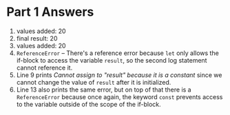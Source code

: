 # Part 1 Answers

1. values added:    20
2. final result:    20
3. values added:    20
4. `ReferenceError` – There's a reference error because `let` only allows the if-block to access the variable `result`, so the second log statement cannot reference it.
5. Line 9 prints *Cannot assign to "result" because it is a constant* since we cannot change the value of `result` after it is initialized.
6. Line 13 also prints the same error, but on top of that there is a `ReferenceError` because once again, the keyword `const` prevents access to the variable outside of the scope of the if-block.